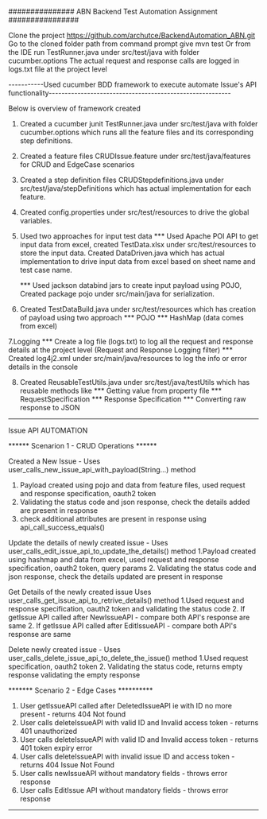 ############### ABN Backend Test Automation Assignment ################


Clone the project https://github.com/archutce/BackendAutomation_ABN.git
Go to the cloned folder path  from command prompt give mvn test
Or from the IDE run TestRunner.java  under src/test/java with folder cucumber.options
The actual request and response calls are logged in logs.txt file at the project level

-----------Used cucumber BDD framework to execute automate Issue's API functionality---------------------------------------------------------

Below is overview of framework created


1. Created a cucumber junit TestRunner.java  under src/test/java with folder cucumber.options which runs all the feature files and its corresponding step definitions.
2. Created a feature files CRUDIssue.feature under src/test/java/features for CRUD and EdgeCase scenarios
3. Created a step definition files CRUDStepdefinitions.java under src/test/java/stepDefinitions which has actual implementation for each feature.
4. Created config.properties under src/test/resources to drive the global variables.

5. Used two approaches for input test data 
	*** Used Apache POI API to get input data from excel, created TestData.xlsx under src/test/resources to store the input data.
	Created DataDriven.java which has actual implementation  to drive input data from excel based on sheet name and test case name.

	*** Used jackson databind jars to create input payload using POJO, Created package pojo under src/main/java for serialization.

6. Created TestDataBuild.java under src/test/resources which has creation of payload using two approach
	*** POJO
	*** HashMap (data comes from excel)

7.Logging
	*** Create a log file (logs.txt) to log all the request and response details at the project level (Request and Response Logging filter)
	*** Created log4j2.xml under src/main/java/resources to log the info or error details in the console

8. Created ReusableTestUtils.java under src/test/java/testUtils which has reusable methods like
	*** Getting value from property file
	*** RequestSpecification
	*** Response Specification
	*** Converting raw response to JSON

----------------------------------------------------------------------------------------------------------------------------------------------------
Issue API AUTOMATION

****** Scenarion 1 - CRUD Operations ******

Created a New Issue - Uses user_calls_new_issue_api_with_payload(String...) method
1. Payload created using pojo and data from feature files, used request and response specification, oauth2 token
2. Validating the status code and json response, check the details added are present in response
3. check additional attributes are present in response using api_call_success_equals()

Update the details of newly created issue - Uses user_calls_edit_issue_api_to_update_the_details() method
1.Payload created using hashmap and data from excel, used  request and response specification, oauth2 token, query params
2. Validating the status code and json response, check the details updated are present in response

Get Details of the newly created issue Uses user_calls_get_issue_api_to_retrive_details() method
1.Used  request and response specification, oauth2 token and validating the status code
2. If getIssue API called after NewIssueAPI - compare both API's response are same
2. If getIssue API called after EditIssueAPI - compare both API's response are same


Delete  newly created issue - Uses user_calls_delete_issue_api_to_delete_the_issue() method
1.Used  request specification, oauth2 token
2. Validating the status code, returns empty response validating the empty response

******* Scenario 2 - Edge Cases **********

1. User getIssueAPI called after DeletedIssueAPI ie with ID no more present - returns 404 Not found
2. User calls deleteIssueAPI with valid ID and Invalid access token - returns 401 unauthorized
3. User calls deleteIssueAPI with valid ID and Invalid access token - returns 401 token expiry error
4. User calls deleteIssueAPI with invalid issue  ID and  access token - returns 404 Issue Not Found
5. User calls newIssueAPI without mandatory fields - throws error response
6. User calls EditIssue API without mandatory fields - throws error response

----------------------------------------------------------------------------------------------------------------------------------------------



	

